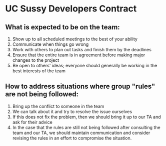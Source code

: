 # UC Sussy Developers Contract

## What is expected to be on the team:
1. Show up to all scheduled meetings to the best of your ability
2. Communicate when things go wrong
3. Work with others to plan out tasks and finish them by the deadlines
4. Ensure that the entire team is in agreement before making major changes to the project
5. Be open to others' ideas; everyone should generally be working in the best interests of the team

## How to address situations where group "rules" are not being followed:
1. Bring up the conflict to someone in the team
2. We can talk about it and try to resolve the issue ourselves
3. If this does not fix the problem, then we should bring it up to our TA and ask for their advice
4. In the case that the rules are still not being followed after consulting the team and our TA, we should maintain communication and consider revising the rules in an effort to compromise the situation.